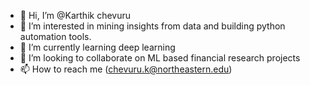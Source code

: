 - 👋 Hi, I’m @Karthik chevuru
- 👀 I’m interested in mining insights from data and building python automation tools.
- 🌱 I’m currently learning deep learning
- 💞️ I’m looking to collaborate on ML based financial research projects
- 📫 How to reach me (chevuru.k@northeastern.edu)

<!---
Karthik482/Karthik482 is a ✨ special ✨ repository because its `README.md` (this file) appears on your GitHub profile.
You can click the Preview link to take a look at your changes.
--->
